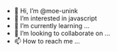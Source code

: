 - 👋 Hi, I’m @moe-unink
- 👀 I’m interested in javascript
- 🌱 I’m currently learning ...
- 💞️ I’m looking to collaborate on ...
- 📫 How to reach me ...

<!---
moe-unink/moe-unink is a ✨ special ✨ repository because its `README.md` (this file) appears on your GitHub profile.
You can click the Preview link to take a look at your changes.
--->
